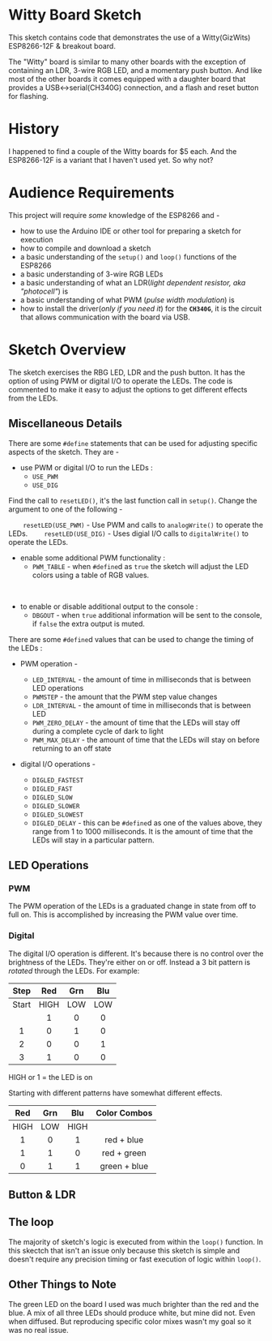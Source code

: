 # Witty Board Sketch
This sketch contains code that demonstrates the use of a Witty(GizWits) ESP8266-12F & breakout board.

The "Witty" board is similar to many other boards with the exception of containing an LDR, 3-wire RGB LED, and a momentary push button. And like most of the other boards it comes equipped with a daughter board that provides a USB<->serial(CH340G) connection, and a flash and reset button for flashing.

# History

I happened to find a couple of the Witty boards for $5 each. And the ESP8266-12F is a variant that I haven't used yet. So why not?

# Audience Requirements

This project will require *some* knowledge of the ESP8266 and - 

* how to use the Arduino IDE or other tool for preparing a sketch for execution
* how to compile and download a sketch
* a basic understanding of the `setup()` and `loop()` functions of the ESP8266
* a basic understanding of 3-wire RGB LEDs
* a basic understanding of what an LDR(*light dependent resistor, aka "photocell"*) is
* a basic understanding of what PWM (*pulse width modulation*) is
* how to install the driver(*only if you  need it*) for the **`CH340G`**, it is the circuit that allows communication with the board via USB.

# Sketch Overview

The sketch exercises the RBG LED, LDR and the push button. It has the option of using PWM or digital I/O to operate the LEDs. The code is commented to make it easy to adjust the options to get different effects from the LEDs.

## Miscellaneous Details

There are some `#define` statements that can be used for adjusting specific aspects of the sketch. They are - 

* use PWM or digital I/O to run the LEDs :
    *  `USE_PWM`
    *  `USE_DIG`

Find the call to `resetLED()`,  it's the last function call in `setup()`. Change the argument to one of the following - 

`    resetLED(USE_PWM)` - Use PWM and calls to `analogWrite()` to operate the LEDs.
`    resetLED(USE_DIG)` - Uses digial I/O calls to `digitalWrite()` to operate the LEDs.

* enable some additional PWM functionality :
    * `PWM_TABLE` - when `#define`d as `true` the sketch will adjust the LED colors using a table of RGB values.

<br>

* to enable or disable additional output to the console :
    * `DBGOUT` - when `true` additional information will be sent to the console, if `false` the extra output is muted.
    
There are some `#define`d values that can be used to change the timing of the LEDs :

* PWM operation -
    * `LED_INTERVAL` - the amount of time in milliseconds that is between LED operations
    * `PWMSTEP` - the amount that the PWM step value changes
    * `LDR_INTERVAL` - the amount of time in milliseconds that is between LED
    * `PWM_ZERO_DELAY` - the amount of time that the LEDs will stay off during a complete cycle of dark to light
    * `PWM_MAX_DELAY` - the amount of time that the LEDs will stay on before returning to an off state

* digital I/O operations - 
    * `DIGLED_FASTEST` 
    * `DIGLED_FAST`
    * `DIGLED_SLOW`
    * `DIGLED_SLOWER`
    * `DIGLED_SLOWEST`
    * `DIGLED_DELAY` - this can be `#define`d as one of the values above, they range from 1 to 1000 milliseconds. It is the amount of time that the LEDs will stay in a particular pattern.

## LED Operations

### PWM

The PWM operation of the LEDs is a graduated change in state from off to full on. This is accomplished by increasing the PWM value over time. 

### Digital

The digital I/O operation is different. It's because there is no control over the brightness of the LEDs. They're either on or off. Instead a 3 bit pattern is *rotated* through the LEDs. For example:

|  Step |  Red |  Grn |  Blu |
|:-----:|:----:|:----:|:----:|
| Start | HIGH |  LOW |  LOW |
|       |   1  |   0  |   0  |
|   1   |   0  |   1  |   0  |
|   2   |   0  |   0  |   1  |
|   3   |   1  |   0  |   0  |

HIGH or 1 = the LED is on

Starting with different patterns have somewhat different effects.

|  Red |  Grn |  Blu | Color Combos |
|:----:|:----:|:----:|:------------:|
| HIGH |  LOW | HIGH |              |
|   1  |   0  |   1  | red + blue   |
|   1  |   1  |   0  | red + green  |
|   0  |   1  |   1  | green + blue |

## Button & LDR

## The loop

The majority of sketch's logic is executed from within the `loop()` function. In this skectch that isn't an issue only because this sketch is simple and doesn't require any precision timing or fast execution of logic within `loop()`.

## Other Things to Note

The green LED on the board I used was much brighter than the red and the blue. A mix of all three LEDs should produce white, but mine did not. Even when diffused. But reproducing specific color mixes wasn't my goal so it was no real issue.





